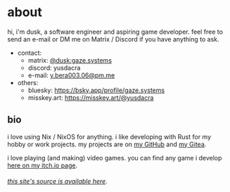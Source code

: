 <style>
h6:before {
  all: unset;
}
</style>

# about

hi, i'm dusk, a software engineer and aspiring game developer.
feel free to send an e-mail or DM me on Matrix / Discord if you have anything to ask.

+ contact:
  - matrix: [@dusk:gaze.systems](https://matrix.to/#/@dusk:gaze.systems)
  - discord: yusdacra
  - e-mail: y.bera003.06@pm.me
+ others:
  - bluesky: https://bsky.app/profile/gaze.systems
  - misskey.art: https://misskey.art/@yusdacra

## bio

i love using Nix / NixOS for anything.
i like developing with Rust for my hobby or work projects.
my projects are on [my GitHub](https://github.com/yusdacra) and [my Gitea](https://git.gaze.systems/dusk).

i love playing (and making) video games.
you can find any game i develop [here on my itch.io page](https://yusdacra.itch.io/).

###### [this site's source is available here](https://git.gaze.systems/dusk/website).
